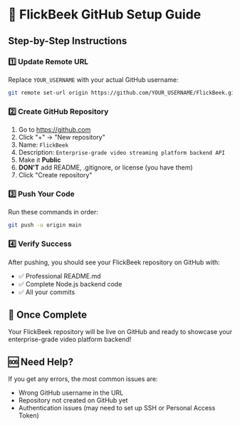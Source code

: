 # 🚀 FlickBeek GitHub Setup Guide

## Step-by-Step Instructions

### 1️⃣ **Update Remote URL**
Replace `YOUR_USERNAME` with your actual GitHub username:
```bash
git remote set-url origin https://github.com/YOUR_USERNAME/FlickBeek.git
```

### 2️⃣ **Create GitHub Repository**
1. Go to https://github.com
2. Click "+" → "New repository"
3. Name: `FlickBeek`
4. Description: `Enterprise-grade video streaming platform backend API`
5. Make it **Public**
6. **DON'T** add README, .gitignore, or license (you have them)
7. Click "Create repository"

### 3️⃣ **Push Your Code**
Run these commands in order:
```bash
git push -u origin main
```

### 4️⃣ **Verify Success**
After pushing, you should see your FlickBeek repository on GitHub with:
- ✅ Professional README.md
- ✅ Complete Node.js backend code
- ✅ All your commits

## 🎉 Once Complete
Your FlickBeek repository will be live on GitHub and ready to showcase your enterprise-grade video platform backend!

## 🆘 Need Help?
If you get any errors, the most common issues are:
- Wrong GitHub username in the URL
- Repository not created on GitHub yet
- Authentication issues (may need to set up SSH or Personal Access Token)
